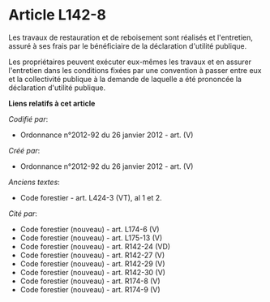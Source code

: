# Article L142-8

Les travaux de restauration et de reboisement sont réalisés et l'entretien, assuré à ses frais par le bénéficiaire de la
déclaration d'utilité publique.

Les propriétaires peuvent exécuter eux-mêmes les travaux et en assurer l'entretien dans les conditions fixées par une
convention à passer entre eux et la collectivité publique à la demande de laquelle a été prononcée la déclaration d'utilité
publique.

**Liens relatifs à cet article**

_Codifié par_:

  - Ordonnance n°2012-92 du 26 janvier 2012 - art. (V)

_Créé par_:

  - Ordonnance n°2012-92 du 26 janvier 2012 - art. (V)

_Anciens textes_:

  - Code forestier - art. L424-3 (VT), al 1 et 2.

_Cité par_:

  - Code forestier (nouveau) - art. L174-6 (V)
  - Code forestier (nouveau) - art. L175-13 (V)
  - Code forestier (nouveau) - art. R142-24 (VD)
  - Code forestier (nouveau) - art. R142-27 (V)
  - Code forestier (nouveau) - art. R142-29 (V)
  - Code forestier (nouveau) - art. R142-30 (V)
  - Code forestier (nouveau) - art. R174-8 (V)
  - Code forestier (nouveau) - art. R174-9 (V)
